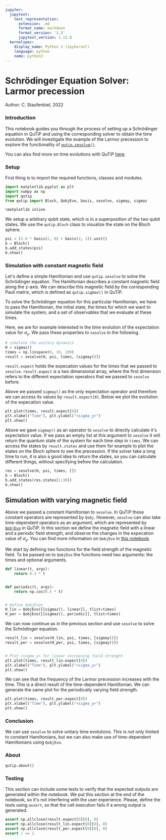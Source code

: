 ```yaml
---
jupyter:
  jupytext:
    text_representation:
      extension: .md
      format_name: markdown
      format_version: '1.3'
      jupytext_version: 1.13.8
  kernelspec:
    display_name: Python 3 (ipykernel)
    language: python
    name: python3
---
```


# Schrödinger Equation Solver: Larmor precession

Author: C. Staufenbiel, 2022

### Introduction

This notebook guides you through the process of setting up a Schrödinger 
equation in QuTiP and using the corresponding solver to obtain the time 
evolution. We will investigate the example of the Larmor precession to 
explore the functionality of [`qutip.sesolve()`](https://qutip.org/docs/latest/apidoc/functions.html?highlight=sesolve#module-qutip.sesolve).

You can also find more on time evolutions with QuTiP [here](https://qutip.org/docs/latest/guide/guide-dynamics.html).

### Setup

First thing is to import the required functions, classes and modules.
```python
import matplotlib.pyplot as plt
import numpy as np
import qutip
from qutip import Bloch, QobjEvo, basis, sesolve, sigmay, sigmaz

%matplotlib inline
```

We setup a arbitrary qubit state, which is in a superposition of the two qubit states. We use the `qutip.Bloch` class to visualize the state on the Bloch sphere.

```python
psi = (2.0 * basis(2, 0) + basis(2, 1)).unit()
b = Bloch()
b.add_states(psi)
b.show()
```

### Simulation with constant magnetic field

Let's define a simple Hamiltonian and use `qutip.sesolve` to solve the
Schrödinger equation. The Hamiltonian describes a constant magnetic field 
along the z-axis. We can describe this magnetic field by the corresponding 
Pauli matrix, which is defined as `qutip.sigmaz()` in QuTiP.

To solve the Schrödinger equation for this particular Hamiltonian, we have to pass the Hamiltonian, the initial state, the times for which we want to simulate the system, and a set of observables that we evaluate at these times.

Here, we are for example interested in the time evolution of the expectation value for $\sigma_y$. We pass these properties to `sesolve` in the following.

```python
# simulate the unitary dynamics
H = sigmaz()
times = np.linspace(0, 10, 100)
result = sesolve(H, psi, times, [sigmay()])
```

`result.expect` holds the expecation values for the times that we passed to `sesolve`. `result.expect` is a two dimensional array, where the first dimension refers to the different expectation operators that we passed to `sesolve` before. 

Above we passed `sigmay()` as the only expectation operator and therefore we can access its values by `result.expect[0]`. Below we plot the evolution of the expecation value.

```python
plt.plot(times, result.expect[0])
plt.xlabel("Time"), plt.ylabel("<sigma_y>")
plt.show()
```

Above we gave `sigmay()` as an operator to `sesolve` to directly calculate it's expectation value. If we pass an empty list at this argument to `sesolve` it will return the quantum state of the system for each time step in `times`. We can access the states by `result.states` and use them for example to plot the states on the Bloch sphere to see the precession. If the solver take a long time to run, it is also a good idea to return the states, so you can calculate different things, without specifying before the calculation.

```python
res = sesolve(H, psi, times, [])
b = Bloch()
b.add_states(res.states[1:30])
b.show()
```

## Simulation with varying magnetic field

Above we passed a constant Hamiltonian to `sesolve`. In QuTiP these constant operators are represented by `Qobj`. However, `sesolve` can also take time-dependent operators as an argument, which are represented by [`QobjEvo`](https://qutip.org/docs/latest/apidoc/classes.html?highlight=qobjevo#qutip.QobjEvo) in QuTiP. In this section we define the magnetic field with a linear and a periodic field strength, and observe the changes in the expecation value of $\sigma_y$.
You can find more information on `QobjEvo` in [this notebook](https://nbviewer.jupyter.org/github/qutip/qutip-notebooks/blob/master/examples/qobjevo.ipynb).

We start by defining two functions for the field strength of the magnetic field. To be passed on to `QobjEvo` the functions need two arguments: the times and optional arguments.


```python
def linear(t, args):
    return 0.3 * t


def periodic(t, args):
    return np.cos(0.5 * t)


# Define QobjEvos
H_lin = QobjEvo([[sigmaz(), linear]], tlist=times)
H_per = QobjEvo([[sigmaz(), periodic]], tlist=times)
```

We can now continue as in the previous section and use `sesolve` to solve the Schrödinger equation.

```python
result_lin = sesolve(H_lin, psi, times, [sigmay()])
result_per = sesolve(H_per, psi, times, [sigmay()])


# Plot <sigma_y> for linear increasing field strength
plt.plot(times, result_lin.expect[0])
plt.xlabel("Time"), plt.ylabel("<sigma_y>")
plt.show()
```

We can see that the frequency of the Larmor precession increases with the time. This is a direct result of the time-dependent Hamiltonian. We can generate the same plot for the periodically varying field strength.

```python
plt.plot(times, result_per.expect[0])
plt.xlabel("Time"), plt.ylabel("<sigma_y>")
plt.show()
```

### Conclusion
We can use `sesolve` to solve unitary time evolutions. This is not only 
limited to constant Hamiltonians, but we can also make use of time-dependent Hamiltonians using `QobjEvo`. 

### About

```python
qutip.about()
```

### Testing

This section can include some tests to verify that the expected outputs are
generated within the notebook. We put this section at the end of the notebook,
so it's not interfering with the user experience. Please, define the tests
using `assert`, so that the cell execution fails if a wrong output is generated.

```python
assert np.allclose(result.expect[0][0], 0)
assert np.allclose(result_lin.expect[0][0], 0)
assert np.allclose(result_per.expect[0][0], 0)
assert 1 == 1
```
